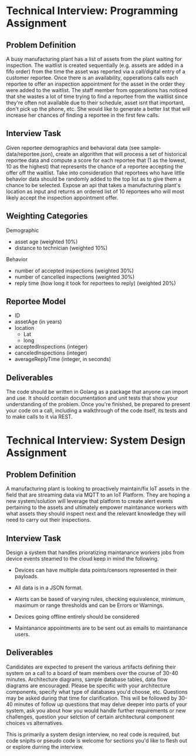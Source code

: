# Technical Interview: Programming Assignment

## Problem Definition

A busy manufacturing plant has a list of assets from the plant waiting for inspection. The waitlist is created sequentially (e.g. assets are added in a fifo order) from the time the asset was reported via a call/digital entry of a customer reportee.  Once there is an availability, opperations calls each reportee to offer an inspection appointment for the asset in the order they were added to the waitlist. The staff member from opperations has noticed that she wastes a lot of time trying to find a reportee from the waitlist since they&#39;re often not available due to their schedule, asset isnt that important, don&#39;t pick up the phone, etc.  She would like to generate a better list that will increase her chances of finding a reportee in the first few calls.

## Interview Task

Given reportee demographics and behavioral data (see sample-data/reportee.json), create an algorithm that will process a set of historical reportee data and compute a score for each reportee that (1 as the lowest, 10 as the highest) that represents the chance of a reportee accepting the offer off the waitlist. Take into consideration that reportees who have little behavior data should be randomly added to the top list as to give them a chance to be selected. Expose an api that takes a manufacturing plant's location as input and returns an ordered list of 10 reportees who will most likely accept the inspection appointment offer.

## Weighting Categories

Demographic

- asset age  (weighted 10%)
- distance to technician (weighted 10%)

Behavior

- number of accepted inspections (weighted 30%)
- number of cancelled inspections (weighted 30%)
- reply time (how long it took for reportees to reply) (weighted 20%)

## Reportee Model

- ID
- assetAge (in years)
- location
  - Lat
  - long
- acceptedInspections (integer)
- canceledInspections (integer)
- averageReplyTime (integer, in seconds)

## Deliverables

The code should be written in Golang as a package that anyone can import and use. It should contain documentation and unit tests that show your understanding of the problem. Once you&#39;re finished, be prepared to present your code on a call, including a walkthrough of the code itself, its tests and to make calls to it via REST.


# Technical Interview: System Design Assignment

## Problem Definition

A manufacturing plant is looking to proactively maintain/fix IoT assets in the field that are streaming data via MQTT to an IoT Platform. They are hoping a new system/solution will leverage that platform to create alert events pertaining to the assets and ultimately empower maintanance workers with what assets they should inspect next and the relevant knowledge they will need to carry out their inspections.

## Interview Task

Design a system that handles prioratizing maintanance workers jobs from device events steamed to the cloud keep in mind the following. 

- Devices can have multiple data points/censors represented in their payloads.

- All data is in a JSON format.

- Alerts can be based of varying rules, checking equivalence, minimum, maximum or range thresholds and can be Errors or Warnings. 

- Devices going offline entirely should be considered

- Maintanance appointments are to be sent out as emails to maintanance users.

## Deliverables

Candidates are expected to present the various artifacts defining their system on a call to a board of team members over the course of 30-40 minutes. Architecture diagrams, sample database tables, data flow diagrams are encouraged. Please be specific with your architecture components, specify what type of databases you'd choose, etc. Questions may be asked during that time for clarification. This will be followed by 30-40 minutes of follow up questions that may delve deeper into parts of your system, ask you about how you would handle further requirements or new challenges, question your selction of certain architectural component choices vs alternatives.

This is primarily a system design interview, no real code is required, but code snipits or pseudo code is welcome for sections you'd like to flesh out or explore durring the interview.

